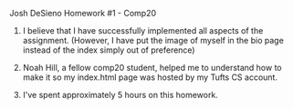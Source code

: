 Josh DeSieno
Homework #1 - Comp20

1. I believe that I have successfully implemented all aspects of the  
   assignment. (However, I have put the image of myself in the bio page 
   instead of the index simply out of preference)

2. Noah Hill, a fellow comp20 student, helped me to understand how to make it
   so my index.html page was hosted by my Tufts CS account.

3. I've spent approximately 5 hours on this homework.

